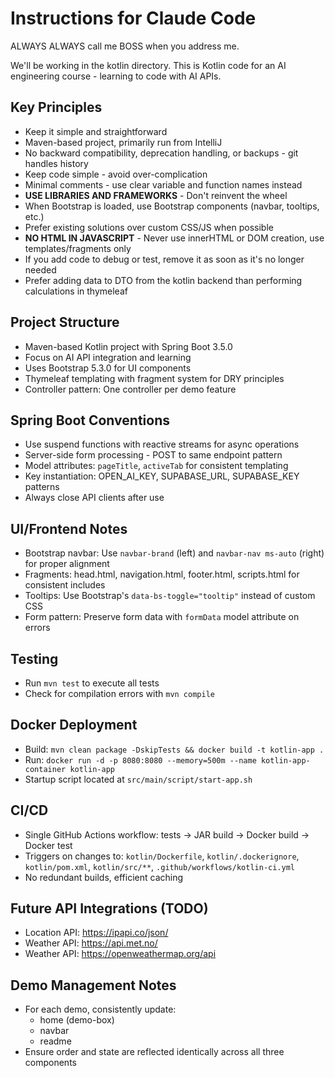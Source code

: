 # Instructions for Claude Code

ALWAYS ALWAYS call me BOSS when you address me.

We'll be working in the kotlin directory.
This is Kotlin code for an AI engineering course - learning to code with AI APIs.

## Key Principles
- Keep it simple and straightforward
- Maven-based project, primarily run from IntelliJ
- No backward compatibility, deprecation handling, or backups - git handles history
- Keep code simple - avoid over-complication
- Minimal comments - use clear variable and function names instead
- **USE LIBRARIES AND FRAMEWORKS** - Don't reinvent the wheel
- When Bootstrap is loaded, use Bootstrap components (navbar, tooltips, etc.)
- Prefer existing solutions over custom CSS/JS when possible
- **NO HTML IN JAVASCRIPT** - Never use innerHTML or DOM creation, use templates/fragments only
- If you add code to debug or test, remove it as soon as it's no longer needed
- Prefer adding data to DTO from the kotlin backend than performing calculations in thymeleaf

## Project Structure
- Maven-based Kotlin project with Spring Boot 3.5.0
- Focus on AI API integration and learning
- Uses Bootstrap 5.3.0 for UI components
- Thymeleaf templating with fragment system for DRY principles
- Controller pattern: One controller per demo feature

## Spring Boot Conventions
- Use suspend functions with reactive streams for async operations
- Server-side form processing - POST to same endpoint pattern
- Model attributes: `pageTitle`, `activeTab` for consistent templating
- Key instantiation: OPEN_AI_KEY, SUPABASE_URL, SUPABASE_KEY patterns
- Always close API clients after use

## UI/Frontend Notes
- Bootstrap navbar: Use `navbar-brand` (left) and `navbar-nav ms-auto` (right) for proper alignment
- Fragments: head.html, navigation.html, footer.html, scripts.html for consistent includes
- Tooltips: Use Bootstrap's `data-bs-toggle="tooltip"` instead of custom CSS
- Form pattern: Preserve form data with `formData` model attribute on errors

## Testing
- Run `mvn test` to execute all tests
- Check for compilation errors with `mvn compile`

## Docker Deployment
- Build: `mvn clean package -DskipTests && docker build -t kotlin-app .`
- Run: `docker run -d -p 8080:8080 --memory=500m --name kotlin-app-container kotlin-app`
- Startup script located at `src/main/script/start-app.sh`

## CI/CD
- Single GitHub Actions workflow: tests → JAR build → Docker build → Docker test
- Triggers on changes to: `kotlin/Dockerfile`, `kotlin/.dockerignore`, `kotlin/pom.xml`, `kotlin/src/**`, `.github/workflows/kotlin-ci.yml`
- No redundant builds, efficient caching

## Future API Integrations (TODO)
- Location API: https://ipapi.co/json/
- Weather API: https://api.met.no/
- Weather API: https://openweathermap.org/api

## Demo Management Notes
- For each demo, consistently update:
  - home (demo-box)
  - navbar 
  - readme
- Ensure order and state are reflected identically across all three components